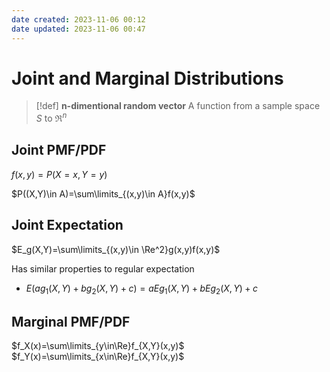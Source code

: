 ```yaml
---
date created: 2023-11-06 00:12
date updated: 2023-11-06 00:47
---
```


# Joint and Marginal Distributions

> [!def]
> **n-dimentional random vector**
> A function from a sample space $S$ to $\Re^n$


## Joint PMF/PDF
$f(x,y)=P(X=x,Y=y)$

$P((X,Y)\in A)=\sum\limits_{(x,y)\in A}f(x,y)$

## Joint Expectation

$E_g(X,Y)=\sum\limits_{(x,y)\in \Re^2}g(x,y)f(x,y)$

Has similar properties to regular expectation

- $E(ag_1(X,Y)+bg_2(X,Y)+c)=aEg_1(X,Y)+bEg_2(X,Y)+c$

## Marginal PMF/PDF

$f_X(x)=\sum\limits_{y\in\Re}f_{X,Y}(x,y)$
$f_Y(x)=\sum\limits_{x\in\Re}f_{X,Y}(x,y)$
